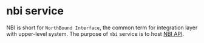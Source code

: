 # nbi service

NBI is short for `NorthBound Interface`, the common term
for integration layer with upper-level system. The purpose of `nbi`
service is to host [NBI API](../../../nbi-api-referenceindex.md).

